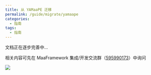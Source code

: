 ```yaml
---
title: 从 YAMaaPE 迁移
permalink: /guide/migrate/yamaape
categories:
  - 指南
tags:
  - 指南
---
```


文档正在逐步完善中...

相关内容可先在 MaaFramework 集成/开发交流群（[595990173](https://qm.qq.com/q/gqSv6ukjV8)）中询问

![](/drawcakes.jpg)
